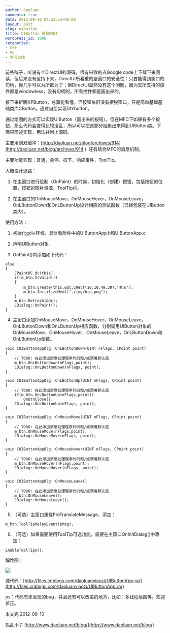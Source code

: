 ```yaml
---
author: daoluan
comments: true
date: 2012-09-10 04:23:52+00:00
layout: post
slug: uibutton
title: UIButton 简易的UI
wordpress_id: 1006
categories:
- C++
- VC
- 学习总结
---
```


前些阵子，听说有个DirectUI的源码，很有兴致的去Google code上下载下来阅读，但后来没有坚持下来，DirectUI所看重的是窗口的安全性：只要能得到窗口的句柄，你几乎可以为所欲为了；但DirectUI显然没有这个问题，因为其所支持的控件都是windowless，没有句柄的，所有控件都是画出来的。

接下来折腾XPButton，总算能看懂。但按钮依旧没有摆脱窗口，只是简单基础基础类库CButton，通过自绘实现DIYbutton。

通过绘图的方式可以实现UIButton（画出来的按钮）。但在MFC下如果有多个按钮，那么代码会变得比较凌乱，所以可以把这部分抽象出来得到UIButton类。下面只简述实现，用法并附上源码。

主要用到双缓冲：[http://daoluan.net/blog/archives/914](http://daoluan.net/blog/archives/914 )  还有结合MFC的消息机制。

主要功能实现：普通，悬停，按下，响应事件，ToolTip。

大概设计思路：



	
  1. 在主窗口进行绘制（OnPaint）的时候，初始化（创建）按钮，包括按钮的位置，按钮的图片资源，ToolTip内。

	
  2. 在主窗口的OnMouseMove，OnMouseHover，OnMouseLeave，OnLButtonDown和OnLButtonUp设计相应的测试函数（已经包装在UIButton类内）。


使用方法：

	
  1. 初始化gdi+环境，具体看附件中的UIButtonApp.h和UIButtonApp.c

	
  2. 声明UIButton对象

	
  3. OnPaint()内添加如下代码：

    
    else
    {
    	CPaintDC dc(this);
    	if(m_btn.IsValid())
    	{
    		m_btn.Create(this,&dc,CRect(10,10,49,30),"关闭");
    		m_btn.InitilizeMem(L"./img/btn.png");
    	}
    	m_btn.Refresh(&dc);
    	CDialog::OnPaint();
    }




	
  4. 主窗口添加OnMouseMove，OnMouseHover，OnMouseLeave，OnLButtonDown和OnLButtonUp相应函数，分别调用UIButton对象的OnMouseMove，OnMouseHover，OnMouseLeave，OnLButtonDown和OnLButtonUp函数。

    
    void CUIButtonAppDlg::OnLButtonDown(UINT nFlags, CPoint point)
    {
    	// TODO: 在此添加消息处理程序代码和/或调用默认值
    	m_btn.OnLButtonDown(nFlags,point);
    	CDialog::OnLButtonDown(nFlags, point);
    }
    
    void CUIButtonAppDlg::OnLButtonUp(UINT nFlags, CPoint point)
    {
    	// TODO: 在此添加消息处理程序代码和/或调用默认值
    	if(m_btn.OnLButtonUp(nFlags,point))
    		OnbtnClose();
    	CDialog::OnLButtonUp(nFlags, point);
    }
    
    void CUIButtonAppDlg::OnMouseMove(UINT nFlags, CPoint point)
    {
    	// TODO: 在此添加消息处理程序代码和/或调用默认值
    	m_btn.OnMouseMove(nFlags,point);
    	CDialog::OnMouseMove(nFlags, point);
    }
    
    void CUIButtonAppDlg::OnMouseHover(UINT nFlags, CPoint point)
    {
    	// TODO: 在此添加消息处理程序代码和/或调用默认值
    	m_btn.OnMouseHover(nFlags,point);
    	CDialog::OnMouseHover(nFlags, point);
    }
    
    void CUIButtonAppDlg::OnMouseLeave()
    {
    	// TODO: 在此添加消息处理程序代码和/或调用默认值
    	m_btn.OnMouseLeave();
    	CDialog::OnMouseLeave();
    }




	
  5. （可选）主窗口重载PreTranslateMessage，添加：

    
    m_btn.ToolTipRelayEvent(pMsg);




	
  6. （可选）如果需要使用ToolTip可选功能，需要在主窗口OnInitDialog()中添加：

    
    EnableToolTips();





解馋图：

[![](http://daoluan.net/blog/wp-content/uploads/2012/09/UIButtonApp.jpg)](http://daoluan.net/blog/archives/1006/uibuttonapp)

源代码：[http://files.cnblogs.com/daoluanxiaozi/UIButtonApp.rar](http://files.cnblogs.com/daoluanxiaozi/UIButtonApp.rar)

ps：代码有未发现的bug，并且还有可以改进的地方，比如：多线程绘图等。欢迎斧正。

本文完 2012-09-10

捣乱小子 [http://www.daoluan.net/blog/](http://www.daoluan.net/blog/)
